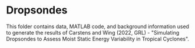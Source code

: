 # Dropsondes

This folder contains data, MATLAB code, and background information used to generate the results of Carstens and Wing (2022, GRL) - "Simulating Dropsondes to Assess Moist Static Energy Variability in Tropical Cyclones".

